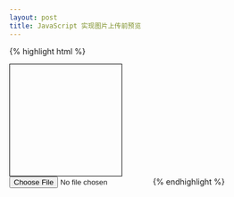 ```yaml
---
layout: post
title: JavaScript 实现图片上传前预览
---
```


{% highlight html %}
<!DOCTYPE html>
<html>
	<head>
		<meta http-equiv="Content-Type" content="text/html;charset=utf-8" />
		<style type="text/css">
		#preview, .img, img
		{
			width:200px;
			height:200px;
		}
		#preview
		{
			border:1px solid #000;
		}
		</style>
	</head>
	<body>
		<div id="preview"></div>
		<input type="file" onchange="preview(this)" />
		<script type="text/javascript">  
		function preview(file)
		{
			var prevDiv = document.getElementById('preview');
			if (file.files && file.files[0])
			{
				var reader = new FileReader();
				reader.onload = function(evt){
					prevDiv.innerHTML = '<img src="' + evt.target.result + '" />';
				}  
				reader.readAsDataURL(file.files[0]);
			}
			else  
			{
				prevDiv.innerHTML = '<div class="img" style="filter:progid:DXImageTransform.Microsoft.AlphaImageLoader(sizingMethod=scale,src=\'' + file.value + '\'"></div>';
			}
		}
		</script>
	</body>
</html>
{% endhighlight %}
